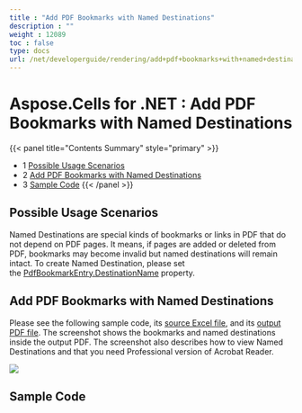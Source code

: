 ```yaml
---
title : "Add PDF Bookmarks with Named Destinations" 
description : "" 
weight : 12089 
toc : false
type: docs
url: /net/developerguide/rendering/add+pdf+bookmarks+with+named+destinations/
---
```


# Aspose.Cells for .NET : Add PDF Bookmarks with Named Destinations


{{< panel title="Contents Summary" style="primary" >}}
*   1 [Possible Usage Scenarios](#possible-usage-scenarios)
*   2 [Add PDF Bookmarks with Named Destinations](#add-pdf-bookmarks-with-named-destinations)
*   3 [Sample Code](#sample-code)
{{< /panel >}}
## Possible Usage Scenarios

Named Destinations are special kinds of bookmarks or links in PDF that do not depend on PDF pages. It means, if pages are added or deleted from PDF, bookmarks may become invalid but named destinations will remain intact. To create Named Destination, please set the [PdfBookmarkEntry.DestinationName](https://apireference.aspose.com/net/cells/aspose.cells.rendering/pdfbookmarkentry/properties/destinationname) property.

## Add PDF Bookmarks with Named Destinations

Please see the following sample code, its [source Excel file](https://docs2.aspose.com/cells/net/attachments/50270324/50528348.xlsx), and its [output PDF file](https://docs2.aspose.com/cells/net/attachments/50270324/50528349.pdf). The screenshot shows the bookmarks and named destinations inside the output PDF. The screenshot also describes how to view Named Destinations and that you need Professional version of Acrobat Reader. 

![](https://docs2.aspose.com/cells/net/attachments/50270324/50528350.png)

## Sample Code

